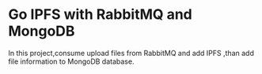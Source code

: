 # Go IPFS with RabbitMQ and MongoDB 
In this project,consume upload files from RabbitMQ and add IPFS ,than add file information to MongoDB database. 

